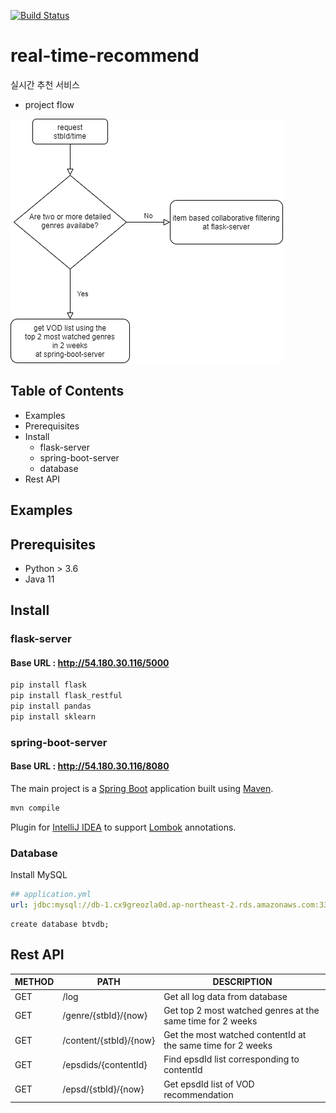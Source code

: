 [![Build Status](https://travis-ci.org/sdsdsrd/real-time-recommend.svg?branch=master)](https://travis-ci.org/sdsdsrd/real-time-recommend)

# real-time-recommend

실시간 추천 서비스



- project flow

  

![flow](flow.png)





## Table of Contents

- Examples
- Prerequisites
- Install
  - flask-server
  - spring-boot-server
  - database
- Rest API



## Examples







## Prerequisites

- Python > 3.6
- Java 11



## Install

### flask-server 

#### Base URL : http://54.180.30.116/5000

```python
pip install flask
pip install flask_restful
pip install pandas
pip install sklearn
```



### spring-boot-server

#### Base URL : http://54.180.30.116/8080

The main project is a [Spring Boot](https://spring.io/guides/gs/spring-boot) application built using [Maven](https://spring.io/guides/gs/maven/).

```java
mvn compile
```

Plugin for [IntelliJ IDEA](http://plugins.jetbrains.com/plugin/6317-lombok-plugin) to support [Lombok](https://projectlombok.org/) annotations.



### Database

Install MySQL

```yml
## application.yml
url: jdbc:mysql://db-1.cx9greozla0d.ap-northeast-2.rds.amazonaws.com:3306
```

```mysql
create database btvdb;
```





## Rest API

| METHOD | PATH                   | DESCRIPTION                                                 |
| ------ | ---------------------- | ----------------------------------------------------------- |
| GET    | /log                   | Get all log data from database                              |
| GET    | /genre/{stbId}/{now}   | Get top 2 most watched genres at the same time for 2 weeks  |
| GET    | /content/{stbId}/{now} | Get the most watched contentId at the same time for 2 weeks |
| GET    | /epsdids/{contentId}   | Find epsdId list corresponding to contentId                 |
| GET    | /epsd/{stbId}/{now}    | Get epsdId list of VOD recommendation                       |